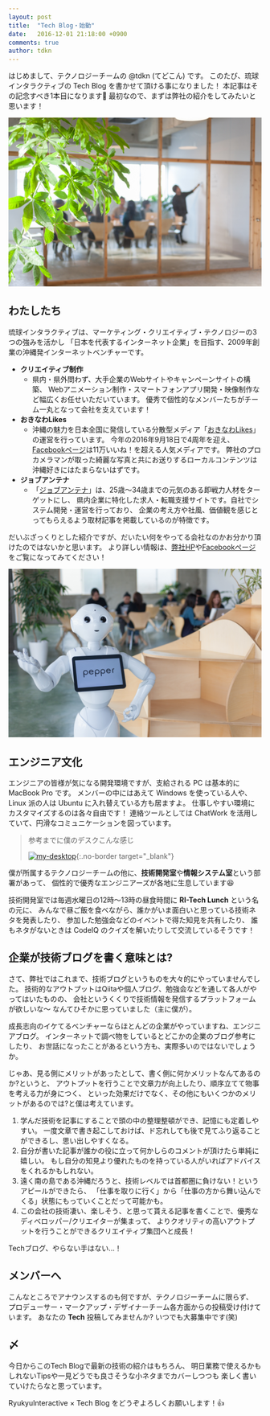 ```yaml
---
layout: post
title:  "Tech Blog・始動"
date:   2016-12-01 21:18:00 +0900
comments: true
author: tdkn
---
```


はじめまして、テクノロジーチームの @tdkn (てどこん) です。
このたび、琉球インタラクティブの Tech Blog を書かせて頂ける事になりました！
本記事はその記念すべき1本目になります:tada:
最初なので、まずは弊社の紹介をしてみたいと思います！

![ri-office-01][ri-office-01]

## わたしたち
琉球インタラクティブは、マーケティング・クリエイティブ・テクノロジーの3つの強みを活かし
「日本を代表するインターネット企業」を目指す、2009年創業の沖縄発インターネットベンチャーです。

- **クリエイティブ制作**
  - 県内・県外問わず、大手企業のWebサイトやキャンペーンサイトの構築、
    Webアニメーション制作・スマートフォンアプリ開発・映像制作など幅広くお任せいただいています。
    優秀で個性的なメンバーたちがチーム一丸となって会社を支えています！
- **おきなわLikes**
  - 沖縄の魅力を日本全国に発信している分散型メディア「[おきなわLikes][okinawa-likes-hp]」の運営を行っています。
    今年の2016年9月18日で4周年を迎え、[Facebookページ][okinawa-likes-fb]は11万いいね！を超える人気メディアです。
    弊社のプロカメラマンが取った綺麗な写真と共にお送りするローカルコンテンツは沖縄好きにはたまらないはずです。
- **ジョブアンテナ**
  - 「[ジョブアンテナ][job-antenna]」は、25歳～34歳までの元気のある即戦力人材をターゲットにし、
    県内企業に特化した求人・転職支援サイトです。自社でシステム開発・運営を行っており、
    企業の考え方や社風、価値観を感じとってもらえるよう取材記事を掲載しているのが特徴です。

だいぶざっくりとした紹介ですが、だいたい何をやってる会社なのかお分かり頂けたのではないかと思います。
より詳しい情報は、[弊社HP][ri-hp]や[Facebookページ][ri-fb]をご覧になってみてください！

![ri-office-02][ri-office-02]

## エンジニア文化
エンジニアの皆様が気になる開発環境ですが、支給される PC は基本的に MacBook Pro です。
メンバーの中にはあえて Windows を使っている人や、Linux 派の人は Ubuntu に入れ替えている方も居ますよ。
仕事しやすい環境にカスタマイズするのは各々自由です！
連絡ツールとしては ChatWork を活用していて、円滑なコミュニケーションを図っています。

> 参考までに僕のデスクこんな感じ
>
> [![my-desktop][my-desktop]][my-desktop]{:.no-border target="_blank"}

僕が所属するテクノロジーチームの他に、**技術開発室**や**情報システム室**という部署があって、
個性的で優秀なエンジニアーズが各地に生息しています:laughing:

技術開発室では毎週水曜日の12時〜13時の昼食時間に **RI-Tech Lunch** という名の元に、
みんなで昼ご飯を食べながら、誰かがいま面白いと思っている技術ネタを発表したり、
参加した勉強会などのイベントで得た知見を共有したり、
誰もネタがないときは CodeIQ のクイズを解いたりして交流しているそうです！

## 企業が技術ブログを書く意味とは?
さて、弊社ではこれまで、技術ブログというものを大々的にやっていませんでした。
技術的なアウトプットはQiitaや個人ブログ、勉強会などを通して各人がやってはいたものの、
会社というくくりで技術情報を発信するプラットフォームが欲しいな〜
なんてひそかに思っていました（主に僕が）。

成長志向のイケてるベンチャーならほとんどの企業がやっていますね、エンジニアブログ。
インターネットで調べ物をしているとどこかの企業のブログ参考にしたり、
お世話になったことがあるという方も、実際多いのではないでしょうか。

じゃあ、見る側にメリットがあったとして、書く側に何かメリットなんてあるのか?というと、
アウトプットを行うことで文章力が向上したり、順序立てて物事を考える力が身につく、
といった効果だけでなく、その他にもいくつかのメリットがあるのでは?と僕は考えています。

1. 学んだ技術を記事にすることで頭の中の整理整頓ができ、記憶にも定着しやすい。
   一度文章で書き起こしておけば、ド忘れしても後で見てふり返ることができるし、思い出しやすくなる。
2. 自分が書いた記事が誰かの役に立って何かしらのコメントが頂けたら単純に嬉しい。
   もし自分の知見より優れたものを持っている人がいればアドバイスをくれるかもしれない。
3. 遠く南の島である沖縄だろうと、技術レベルでは首都圏に負けない！というアピールができたら、
   「仕事を取りに行く」から「仕事の方から舞い込んでくる」状態にもっていくことだって可能かも。
4. この会社の技術凄い、楽しそう、と思って貰える記事を書くことで、優秀なディベロッパー/クリエイターが集まって、
   よりクオリティの高いアウトプットを行うことができるクリエイティブ集団へと成長！

Techブログ、やらない手はない...！

## メンバーへ
こんなところでアナウンスするのも何ですが、テクノロジーチームに限らず、
プロデューサー・マークアップ・デザイナーチーム各方面からの投稿受け付けています。
あなたの **Tech** 投稿してみませんか? いつでも大募集中です(笑)

## 〆
今日からこのTech Blogで最新の技術の紹介はもちろん、
明日業務で使えるかもしれないTipsや一見どうでも良さそうな小ネタまでカバーしつつも
楽しく書いていけたらなと思っています。

RyukyuInteractive × Tech Blog をどうぞよろしくお願いします！:+1:

[okinawa-likes-hp]: http://okinawalikes.com/
[okinawa-likes-fb]: https://www.facebook.com/OkinawaLikes.jp
[job-antenna]: https://www.jobantenna.jp/
[ri-hp]: http://ryukyu-i.co.jp/
[ri-fb]: https://www.facebook.com/RyukyuInteractiveInc/

[ri-office-01]: /images/2016/12/ri-office-01.jpg
[ri-office-02]: /images/2016/12/ri-office-02.jpg
[my-desktop]: /images/2016/12/IMG_4484.jpg
